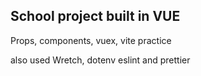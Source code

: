 ## School project built in VUE

Props, components, vuex, vite practice

also used Wretch, dotenv eslint and prettier
